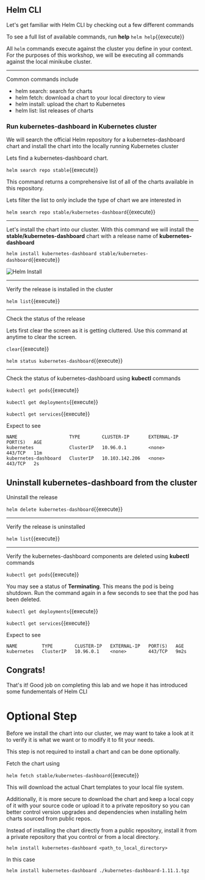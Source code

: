## Helm CLI

Let's get familiar with Helm CLI by checking out a few different commands

To see a full list of available commands, run **help**
`helm help`{{execute}}

All `helm` commands execute against the cluster you define in your context. For the purposes of this workshop, we will be executing all commands against the local minikube cluster.

---

Common commands include
* helm search:    search for charts
* helm fetch:     download a chart to your local directory to view
* helm install:   upload the chart to Kubernetes
* helm list:      list releases of charts

### Run kubernetes-dashboard in Kubernetes cluster

We will search the official Helm repository for a kubernetes-dashboard chart and install the chart into the locally running Kubernetes cluster

Lets find a kubernetes-dashboard chart.

`helm search repo stable`{{execute}}

This command returns a comprehensive list of all of the charts available in this repository.

Lets filter the list to only include the type of chart we are interested in

`helm search repo stable/kubernetes-dashboard`{{execute}}

---

Let's install the chart into our cluster. With this command we will install the **stable/kubernetes-dashboard** chart with a release name of **kubernetes-dashboard**

`helm install kubernetes-dashboard stable/kubernetes-dashboard`{{execute}}

![Helm Install](helm-install-chart.png)

---

Verify the release is installed in the cluster

`helm list`{{execute}}

---

Check the status of the release

Lets first clear the screen as it is getting cluttered. Use this command at anytime to clear the screen.

`clear`{{execute}}

`helm status kubernetes-dashboard`{{execute}}

---

Check the status of kubernetes-dashboard using **kubectl** commands

`kubectl get pods`{{execute}}

`kubectl get deployments`{{execute}}

`kubectl get services`{{execute}}

Expect to see

```
NAME                   TYPE        CLUSTER-IP       EXTERNAL-IP   PORT(S)   AGE
kubernetes             ClusterIP   10.96.0.1        <none>        443/TCP   11m
kubernetes-dashboard   ClusterIP   10.103.142.206   <none>        443/TCP   2s
```

## Uninstall kubernetes-dashboard from the cluster

Uninstall the release

`helm delete kubernetes-dashboard`{{execute}}

---

Verify the release is uninstalled

`helm list`{{execute}}

---

Verify the kubernetes-dashboard components are deleted using **kubectl** commands

`kubectl get pods`{{execute}}

You may see a status of **Terminating**. This means the pod is being shutdown. Run the command again in a few seconds to see that the pod has been deleted.

`kubectl get deployments`{{execute}}

`kubectl get services`{{execute}}

Expect to see

```
NAME         TYPE        CLUSTER-IP   EXTERNAL-IP   PORT(S)   AGE
kubernetes   ClusterIP   10.96.0.1    <none>        443/TCP   9m2s
```

## Congrats!

That's it! Good job on completing this lab and we hope it has introduced some fundementals of Helm CLI

# Optional Step

Before we install the chart into our cluster, we may want to take a look at it to verify it is what we want or to modify it to fit your needs.

This step is not required to install a chart and can be done optionally.

Fetch the chart using

`helm fetch stable/kubernetes-dashboard`{{execute}}

This will download the actual Chart templates to your local file system.

Additionally, it is more secure to download the chart and keep a local copy of it with your source code or upload it to a private repository so you can better control version upgrades and dependencies when installing helm charts sourced from public repos.

Instead of installing the chart directly from a public repository, install it from a private repository that you control or from a local directory.

`helm install kubernetes-dashboard <path_to_local_directory>`

In this case

`helm install kubernetes-dashboard ./kubernetes-dashboard-1.11.1.tgz`
